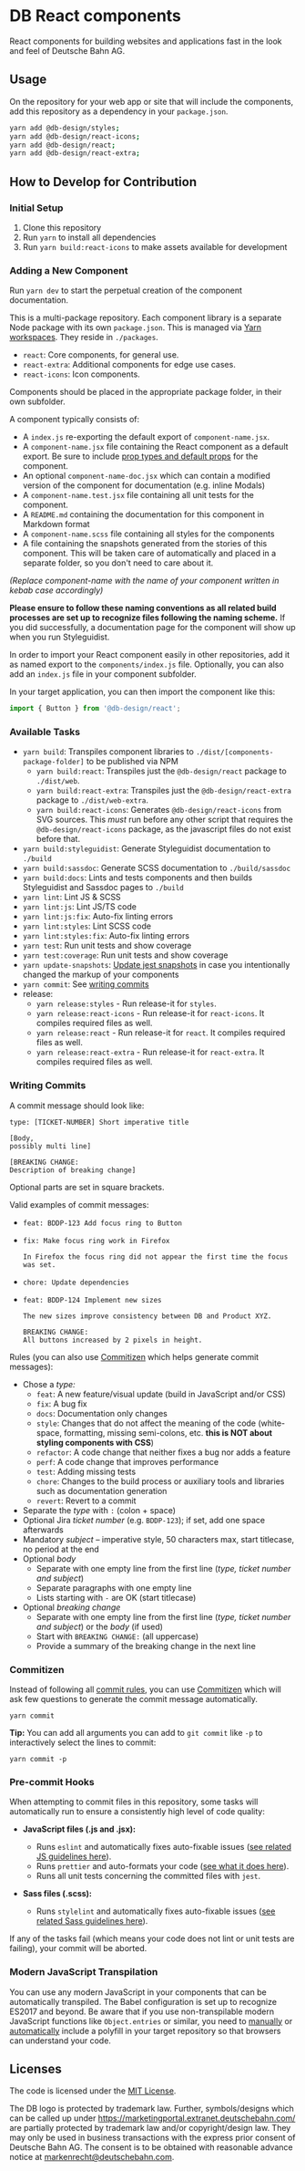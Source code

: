 # DB React components

React components for building websites and applications fast in the look
and feel of Deutsche Bahn AG.

## Usage

On the repository for your web app or site that will include the components, add this repository as a dependency in your
`package.json`.

```bash
yarn add @db-design/styles;
yarn add @db-design/react-icons;
yarn add @db-design/react;
yarn add @db-design/react-extra;
```


## How to Develop for Contribution

### Initial Setup

1. Clone this repository
2. Run `yarn` to install all dependencies
3. Run `yarn build:react-icons` to make assets available for development


### Adding a New Component

Run `yarn dev` to start the perpetual creation of the component documentation.

This is a multi-package repository. Each component library is a separate Node package with its own `package.json`. This
is managed via [Yarn workspaces](https://yarnpkg.com/en/docs/workspaces). They reside in `./packages`.

- `react`: Core components, for general use.
- `react-extra`: Additional components for edge use cases.
- `react-icons`: Icon components.

Components should be placed in the appropriate package folder, in their own subfolder.

A component typically consists of:

- A `index.js` re-exporting the default export of `component-name.jsx`.
- A `component-name.jsx` file containing the React component as a default export. Be sure to include
  [prop types and default props](https://reactjs.org/docs/typechecking-with-proptypes.html) for the component.
- An optional `component-name-doc.jsx` which can contain a modified version of the component for documentation (e.g. 
  inline Modals)
- A `component-name.test.jsx` file containing all unit tests for the component.
- A `README.md` containing the documentation for this component in Markdown format
- A `component-name.scss` file containing all styles for the components
- A file containing the snapshots generated from the stories of this component. This will be taken care of automatically
  and placed in a separate folder, so you don't need to care about it.

_(Replace component-name with the name of your component written in kebab case accordingly)_

**Please ensure to follow these naming conventions as all related build processes are set up to recognize files
following the naming scheme.** If you did successfully, a documentation page for the component will show up when you run
Styleguidist.

In order to import your React component easily in other repositories, add it as named export to the
`components/index.js` file. Optionally, you can also add an `index.js` file in your component subfolder.

In your target application, you can then import the component like this:

```javascript
import { Button } from '@db-design/react';
```

### Available Tasks

- `yarn build`: Transpiles component libraries to `./dist/[components-package-folder]` to be published via NPM
  - `yarn build:react`: Transpiles just the `@db-design/react` package to `./dist/web`.
  - `yarn build:react-extra`: Transpiles just the `@db-design/react-extra` package to `./dist/web-extra`.
  - `yarn build:react-icons`: Generates `@db-design/react-icons` from SVG sources. This _must_ run before any other
    script that requires the `@db-design/react-icons` package, as the javascript files do not exist before that.
- `yarn build:styleguidist`: Generate Styleguidist documentation to `./build`
- `yarn build:sassdoc`: Generate SCSS documentation to `./build/sassdoc`
- `yarn build:docs`: Lints and tests components and then builds Styleguidist and Sassdoc pages to `./build`
- `yarn lint`: Lint JS & SCSS
- `yarn lint:js`: Lint JS/TS code
- `yarn lint:js:fix`: Auto-fix linting errors
- `yarn lint:styles`: Lint SCSS code
- `yarn lint:styles:fix`: Auto-fix linting errors
- `yarn test`: Run unit tests and show coverage
- `yarn test:coverage`: Run unit tests and show coverage
- `yarn update-snapshots`: [Update jest snapshots](https://facebook.github.io/jest/docs/en/snapshot-testing.html) in
  case you intentionally changed the markup of your components
- `yarn commit`: See [writing commits](#writing-commits)
- release:
  - `yarn release:styles` - Run release-it for `styles`.
  - `yarn release:react-icons` - Run release-it for `react-icons`. It compiles required files as well.
  - `yarn release:react` - Run release-it for `react`. It compiles required files as well.
  - `yarn release:react-extra` - Run release-it for `react-extra`. It compiles required files as well.


### Writing Commits

A commit message should look like:

```
type: [TICKET-NUMBER] Short imperative title

[Body,
possibly multi line]

[BREAKING CHANGE:
Description of breaking change]
```

Optional parts are set in square brackets.

Valid examples of commit messages:

- ```
  feat: BDDP-123 Add focus ring to Button
  ```
- ```
  fix: Make focus ring work in Firefox

  In Firefox the focus ring did not appear the first time the focus was set.
  ```

- ```
  chore: Update dependencies
  ```
- ```
  feat: BDDP-124 Implement new sizes

  The new sizes improve consistency between DB and Product XYZ.

  BREAKING CHANGE:
  All buttons increased by 2 pixels in height.
  ```

Rules (you can also use [Commitizen](#commitizen) which helps generate commit messages):

- Chose a _type:_
  - `feat`: A new feature/visual update (build in JavaScript and/or CSS)
  - `fix`: A bug fix
  - `docs`: Documentation only changes
  - `style`: Changes that do not affect the meaning of the code (white-space, formatting, missing semi-colons, etc.
    **this is NOT about styling components with CSS**)
  - `refactor`: A code change that neither fixes a bug nor adds a feature
  - `perf`: A code change that improves performance
  - `test`: Adding missing tests
  - `chore`: Changes to the build process or auxiliary tools and libraries such as documentation generation
  - `revert`: Revert to a commit
- Separate the _type_ with `:` (colon + space)
- Optional Jira _ticket number_ (e.g. `BDDP-123`); if set, add one space afterwards
- Mandatory _subject_ – imperative style, 50 characters max, start titlecase, no period at the end
- Optional _body_
  - Separate with one empty line from the first line (_type, ticket number and subject_)
  - Separate paragraphs with one empty line
  - Lists starting with `-` are OK (start titlecase)
- Optional _breaking change_
  - Separate with one empty line from the first line (_type, ticket number and subject_) or the _body_ (if used)
  - Start with `BREAKING CHANGE:` (all uppercase)
  - Provide a summary of the breaking change in the next line

### Commitizen

Instead of following all [commit rules](#writing-commits), you can use [Commitizen] which will ask few questions to
generate the commit message automatically.

```shell
yarn commit
```

**Tip:** You can add all arguments you can add to `git commit` like `-p` to interactively select the lines to commit:

```shell
yarn commit -p
```

[commitizen]: https://github.com/commitizen/cz-cli

### Pre-commit Hooks

When attempting to commit files in this repository, some tasks will automatically run to ensure a consistently high
level of code quality:

- **JavaScript files (.js and .jsx):**

  - Runs `eslint` and automatically fixes auto-fixable issues
    ([see related JS guidelines here](https://github.com/airbnb/javascript)).
  - Runs `prettier` and auto-formats your code ([see what it does here](https://github.com/prettier/prettier)).
  - Runs all unit tests concerning the committed files with `jest`.

- **Sass files (.scss):**
  - Runs `stylelint` and automatically fixes auto-fixable issues
    ([see related Sass guidelines here](https://sass-guidelin.es/)).

If any of the tasks fail (which means your code does not lint or unit tests are failing), your commit will be aborted.

### Modern JavaScript Transpilation

You can use any modern JavaScript in your components that can be automatically transpiled. The Babel configuration is
set up to recognize ES2017 and beyond. Be aware that if you use non-transpilable modern JavaScript functions like
`Object.entries` or similar, you need to [manually](https://github.com/babel/babel/tree/master/packages/babel-polyfill)
or [automatically](https://polyfill.io/v2/docs/) include a polyfill in your target repository so that browsers can
understand your code.

## Licenses

The code is licensed under the [MIT License](blob/main/LICENSE.md).

The DB logo is protected by trademark law. Further, symbols/designs which can be called up under
https://marketingportal.extranet.deutschebahn.com/ are partially protected by trademark law and/or copyright/design law.
They may only be used in business transactions with the express prior consent of Deutsche Bahn AG. The consent is to be
obtained with reasonable advance notice at <markenrecht@deutschebahn.com>.
